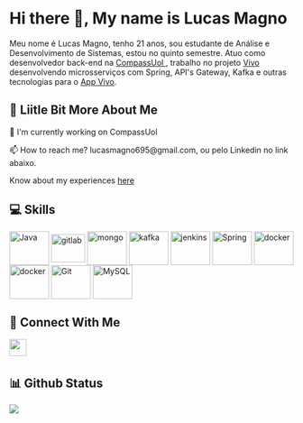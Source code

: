 # Hi there 👋, My name is Lucas Magno

Meu nome é Lucas Magno, tenho 21 anos, sou estudante de Análise e Desenvolvimento de Sistemas, estou no quinto semestre. Atuo como desenvolvedor back-end na <a href="https://compass.uol/en/home/" target="_blank"> CompassUol </a>, trabalho no projeto <a href="https://www.vivo.com.br/para-voce?genParam=ctrm"> Vivo </a> desenvolvendo microsserviços com Spring, API's Gateway, Kafka e outras tecnologias para o <a href="https://login.vivo.com.br/loginmarca/appmanager/marca/publicoNovoLogin" target="_blank">App Vivo</a>.


## 💫 Liitle Bit More About Me
<p>🔭 I'm currently working on CompassUol</p>
<p>📫 How to reach me? lucasmagno695@gmail.com, ou pelo Linkedin no link abaixo.</p>
<p>Know about my experiences <a href="https://www.linkedin.com/in/lucas-magno-454aa8204/">here</a></p>

## 💻 Skills
<p>
<img align="center" alt="Java" height="60" width="70" src="https://cdn.jsdelivr.net/gh/devicons/devicon/icons/java/java-original-wordmark.svg">
<img align="center" alt="gitlab" height="50" width="60" src="https://cdn.jsdelivr.net/gh/devicons/devicon/icons/gitlab/gitlab-original-wordmark.svg">
<img align="center" alt="mongo" height="60" width="70" src="https://cdn.jsdelivr.net/gh/devicons/devicon/icons/mongodb/mongodb-original-wordmark.svg">
<img align="center" alt="kafka" height="60" width="70" src="https://cdn.jsdelivr.net/gh/devicons/devicon/icons/apachekafka/apachekafka-original-wordmark.svg">
<img align="center" alt="jenkins" height="60" width="70" src="https://cdn.jsdelivr.net/gh/devicons/devicon/icons/jenkins/jenkins-original.svg">
<img align="center" alt="Spring" height="60" width="70" src="https://cdn.jsdelivr.net/gh/devicons/devicon/icons/spring/spring-original-wordmark.svg">
<img align="center" alt="docker" height="60" width="70" src="https://cdn.jsdelivr.net/gh/devicons/devicon/icons/docker/docker-original-wordmark.svg">
<img align="center" alt="docker" height="60" width="70" src="https://cdn.jsdelivr.net/gh/devicons/devicon/icons/kubernetes/kubernetes-plain-wordmark.svg"> 
<img align="center" alt="Git" height="60" width="70" src="https://cdn.jsdelivr.net/gh/devicons/devicon/icons/git/git-original-wordmark.svg">
<img align="center" alt="MySQL" height="60" width="70" src="https://cdn.jsdelivr.net/gh/devicons/devicon/icons/mysql/mysql-original-wordmark.svg" >
</p>
          

## 👥 Connect With Me
<p>
<a href="https://www.linkedin.com/in/lucas-magno-454aa8204/"><img src="https://img.shields.io/badge/linkedin-%230077B5.svg?style=for-the-badge&logo=linkedin&logoColor=white" style="margin-bottom: 4px;" height="30px" target="_blank"></a>
</p>

## 📊 Github Status

<p><img src="https://github-readme-stats.vercel.app/api/top-langs/?username=lucasmgn&layout=compact"><p>
